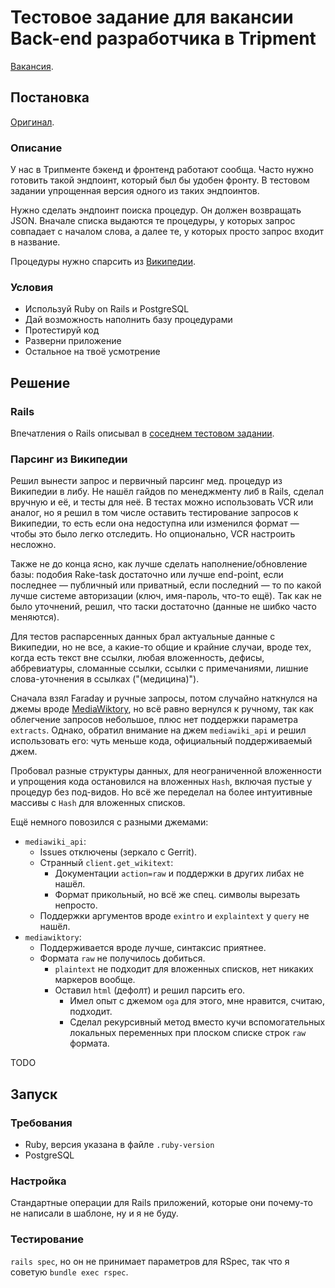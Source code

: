 # Тестовое задание для вакансии Back-end разработчика в Tripment

[Вакансия](https://career.habr.com/vacancies/1000059509).

## Постановка

[Оригинал](https://github.com/tripment/test-tasks/blob/326bc8d/tripment-backend/README.md).

### Описание

У нас в Трипменте бэкенд и фронтенд работают сообща.
Часто нужно готовить такой эндпоинт, который был бы удобен фронту.
В тестовом задании упрощенная версия одного из таких эндпоинтов.

Нужно сделать эндпоинт поиска процедур. Он должен возвращать JSON.
Вначале списка выдаются те процедуры, у которых запрос совпадает с началом слова,
а далее те, у которых просто запрос входит в название.

Процедуры нужно спарсить из [Википедии](https://en.wikipedia.org/wiki/Medical_procedure#List_of_medical_procedures).

### Условия

- Используй Ruby on Rails и PostgreSQL
- Дай возможность наполнить базу процедурами
- Протестируй код
- Разверни приложение
- Остальное на твоё усмотрение

## Решение

### Rails

Впечатления о Rails описывал в [соседнем тестовом задании](https://github.com/AlexWayfer/realy_job_test#rails).


### Парсинг из Википедии

Решил вынести запрос и первичный парсинг мед. процедур из Википедии в либу.
Не нашёл гайдов по менеджменту либ в Rails, сделал вручную и её, и тесты для неё.
В тестах можно использовать VCR или аналог, но я решил в том числе оставить тестирование запросов
к Википедии, то есть если она недоступна или изменился формат — чтобы это было легко отследить.
Но опционально, VCR настроить несложно.

Также не до конца ясно, как лучше сделать наполнение/обновление базы:
подобия Rake-task достаточно или лучше end-point, если последнее — публичный или приватный,
если последний — то по какой лучше системе авторизации (ключ, имя-пароль, что-то ещё).
Так как не было уточнений, решил, что таски достаточно (данные не шибко часто меняются).

Для тестов распарсенных данных брал актуальные данные с Википедии, но не все,
а какие-то общие и крайние случаи, вроде тех, когда есть текст вне ссылки, любая вложенность,
дефисы, аббревиатуры, сломанные ссылки, ссылки с примечаниями,
лишние слова-уточнения в ссылках ("(медицина)").

Сначала взял Faraday и ручные запросы, потом случайно наткнулся на джемы вроде
[MediaWiktory](https://github.com/molybdenum-99/mediawiktory), но всё равно вернулся к ручному,
так как облегчение запросов небольшое, плюс нет поддержки параметра `extracts`.
Однако, обратил внимание на джем `mediawiki_api` и решил использовать его:
чуть меньше кода, официальный поддерживаемый джем.

Пробовал разные структуры данных, для неограниченной вложенности и упрощения кода
остановился на вложенных `Hash`, включая пустые у процедур без под-видов.
Но всё же переделал на более интуитивные массивы с `Hash` для вложенных списков.

Ещё немного повозился с разными джемами:
*   `mediawiki_api`:
    *   Issues отключены (зеркало с Gerrit).
    *   Странный `client.get_wikitext`:
        *   Документации `action=raw` и поддержки в других либах не нашёл.
        *   Формат прикольный, но всё же спец. символы вырезать непросто.
    *   Поддержки аргументов вроде `exintro` и `explaintext` у `query` не нашёл.
*   `mediawiktory`:
    *   Поддерживается вроде лучше, синтаксис приятнее.
    *   Формата `raw` не получилось добиться.
        *   `plaintext` не подходит для вложенных списков, нет никаких маркеров вообще.
        *   Оставил `html` (дефолт) и решил парсить его.
            *   Имел опыт с джемом `oga` для этого, мне нравится, считаю, подходит.
            *   Сделал рекурсивный метод вместо кучи вспомогательных локальных переменных
                при плоском списке строк `raw` формата.

TODO

## Запуск

### Требования

*   Ruby, версия указана в файле `.ruby-version`
*   PostgreSQL

### Настройка

Стандартные операции для Rails приложений, которые они почему-то не написали в шаблоне,
ну и я не буду.

### Тестирование

`rails spec`, но он не принимает параметров для RSpec, так что я советую `bundle exec rspec`.
